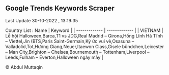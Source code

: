 

## Google Trends Keywords Scraper 
 
Last Update 30-10-2022 , 13:19:35

Country List :
 Name  | Keyword |
| ------------- | ------------- |
| VIETNAM | Lễ hội Halloween,Barca,T1 vs JDG,Real Madrid – Girona,Hồng Lĩnh Hà Tĩnh – Viettel,Jin (BTS,Paris Saint-Germain,Ký ức vui vẻ,Osasuna – Valladolid,Tot,Hương Giang,Neuer,Itaewon Class,Gisele bündchen,Leicester – Man City,Brighton – Chelsea,Bournemouth – Tottenham,Liverpool – Leeds,Fulham – Everton,Halloween ngày mấy |



© Abdul Muttaqin 
